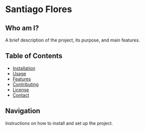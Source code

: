 # Santiago Flores

## Who am I?
A brief description of the project, its purpose, and main features.

## Table of Contents
- [Installation](#installation)
- [Usage](#usage)
- [Features](#features)
- [Contributing](#contributing)
- [License](#license)
- [Contact](#contact)

## Navigation
Instructions on how to install and set up the project.
